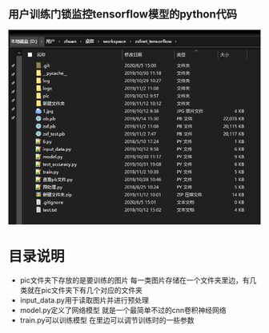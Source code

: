 
## 用户训练门锁监控tensorflow模型的python代码

![Pandao editor.md](./comment.bmp "Pandao editor.md")

# 目录说明
- pic文件夹下存放的是要训练的图片 每一类图片存储在一个文件夹里边，有几类就在pic文件夹下有几个对应的文件夹
- input_data.py用于读取图片并进行预处理
- model.py定义了网络模型 就是一个最简单不过的cnn卷积神经网络
- train.py可以训练模型 在里边可以调节训练时的一些参数